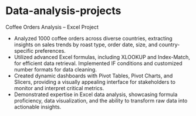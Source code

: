 # Data-analysis-projects
Coffee Orders Analysis – Excel Project
* Analyzed 1000 coffee orders across diverse countries, extracting insights on sales trends by roast type, order date, size, and country-specific preferences.
* Utilized advanced Excel formulas, including XLOOKUP and Index-Match, for efficient data retrieval. Implemented IF conditions and customized number formats for data cleaning.
* Created dynamic dashboards with Pivot Tables, Pivot Charts, and Slicers, providing a visually appealing interface for stakeholders to monitor and interpret critical metrics.
* Demonstrated expertise in Excel data analysis, showcasing formula proficiency, data visualization, and the ability to transform raw data into actionable insights.
